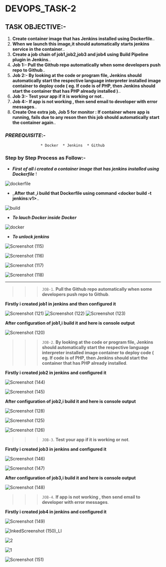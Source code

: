 # DEVOPS_TASK-2

## TASK OBJECTIVE:-

1. **Create container image that has Jenkins installed using Dockerfile**..
2. **When we launch this image,it  should automatically starts jenkins service in the container**..
3. **Create a job chain of job1,job2,job3 and job4 using Build Pipeline plugin in Jenkins**..
4. **Job 1:- Pull the Github repo automatically when some developers push repo to Github**..
5. **Job 2:- By looking at the code or program file, Jenkins should automatically start the respective language interpreter installed image container to deploy code ( eg. If code is of PHP, then Jenkins should start the container that has PHP already installed )**..
6. **Job 3:- Test your app if it is working or not**..
7. **Job 4:- If app is not working , then send email to developer with error messages**..
8. **Create One extra job, Job 5 for monitor : If container where app is running, fails due to any reson then this job should automatically start the container again**..

### _PREREQUISITE_:-
                    * Docker  * Jenkins  * Github

### Step by Step Process as Follow:-

* _**First of all i created a container image that has jenkins installed using Dockerfile**_ !

![dockerfile](https://user-images.githubusercontent.com/64469896/90393857-2dc4eb00-e0af-11ea-8d80-054824194e3c.png)

* _**After that ,i build that Dockerfile using command <docker build -t jenkins:v1>**..

![build](https://user-images.githubusercontent.com/64469896/90394186-d1ae9680-e0af-11ea-9a21-8ce04050c78b.png)

* _**To lauch Docker inside Docker**_

![docker](https://user-images.githubusercontent.com/64469896/90394718-c740cc80-e0b0-11ea-8b07-8a846415a421.png)

* _**To unlock jenkins**_

![Screenshot (115)](https://user-images.githubusercontent.com/64469896/90395919-f6f0d400-e0b2-11ea-91d3-ad1108f19a25.png)

![Screenshot (116)](https://user-images.githubusercontent.com/64469896/90395752-b09b7500-e0b2-11ea-9ef6-9ce1a78f6635.png)

![Screenshot (117)](https://user-images.githubusercontent.com/64469896/90395762-b6915600-e0b2-11ea-8613-9c2980c8ad58.png)

![Screenshot (118)](https://user-images.githubusercontent.com/64469896/90395769-babd7380-e0b2-11ea-86d7-141b3a91f179.png)

---

>>> `JOB-1`. **Pull the Github repo automatically when some developers push repo to Github**.

 **Firstly i created job1 in jenkins and then configured it**

![Screenshot (121)](https://user-images.githubusercontent.com/64469896/90398489-273a7180-e0b7-11ea-9ee8-0848aacbeaa2.png)
![Screenshot (122)](https://user-images.githubusercontent.com/64469896/90398500-2bff2580-e0b7-11ea-9d77-80f6ca833a30.png)
![Screenshot (123)](https://user-images.githubusercontent.com/64469896/90398505-302b4300-e0b7-11ea-83ba-44891bb8d3b6.png)

**After configuration of job1,i build it and here is console output**

![Screenshot (120)](https://user-images.githubusercontent.com/64469896/90398514-34eff700-e0b7-11ea-98fd-13b1be401c1d.png)


>>> `JOB-2`. **By looking at the code or program file, Jenkins should automatically start the respective language interpreter installed image container to deploy code ( eg. If code is of PHP, then Jenkins should start the container that has PHP already installed**.

**Firstly i created job2 in jenkins and configured it**

![Screenshot (144)](https://user-images.githubusercontent.com/64469896/93018341-b40c1880-f5ec-11ea-9f26-9ce4be5ca342.png)

![Screenshot (145)](https://user-images.githubusercontent.com/64469896/93018347-bc645380-f5ec-11ea-8f8f-c1322e22c85a.png)


**After configuration of job2,i build it and here is console output**

![Screenshot (128)](https://user-images.githubusercontent.com/64469896/93018350-bff7da80-f5ec-11ea-814f-6c8c6305f2cd.png)

![Screenshot (125)](https://user-images.githubusercontent.com/64469896/93019922-bc1d8580-f5f7-11ea-817f-6efa999a631a.png)

![Screenshot (126)](https://user-images.githubusercontent.com/64469896/93019921-ba53c200-f5f7-11ea-8a23-e67e7470e83e.png)


>>> `JOB-3`. **Test your app if it is working or not**.

**Firstly i created job3 in jenkins and configured it**

![Screenshot (146)](https://user-images.githubusercontent.com/64469896/93020003-64334e80-f5f8-11ea-82ca-93b093cf243b.png)

![Screenshot (147)](https://user-images.githubusercontent.com/64469896/93020001-61385e00-f5f8-11ea-98d8-b11c3c991a00.png)

**After configuration of job3,i build it and here is console output**

![Screenshot (148)](https://user-images.githubusercontent.com/64469896/93020002-639ab800-f5f8-11ea-8853-1d969befe452.png)


>>> `JOB-4`. **If app is not working , then send email to developer with error messages**.

**Firstly i created job4 in jenkins and configured it**

![Screenshot (149)](https://user-images.githubusercontent.com/64469896/93020646-d22d4500-f5fb-11ea-8799-00b3588c3a33.png)

![InkedScreenshot (150)_LI](https://user-images.githubusercontent.com/64469896/93020663-e96c3280-f5fb-11ea-908f-57a199b61a08.jpg)

![2](https://user-images.githubusercontent.com/64469896/93020838-1e2cb980-f5fd-11ea-9713-24896a17f7c2.jpg)

![1](https://user-images.githubusercontent.com/64469896/93020846-24229a80-f5fd-11ea-9280-7297c10e0344.jpg)

![Screenshot (151)](https://user-images.githubusercontent.com/64469896/93020655-dfe2ca80-f5fb-11ea-8262-027ac5c723e6.png)















